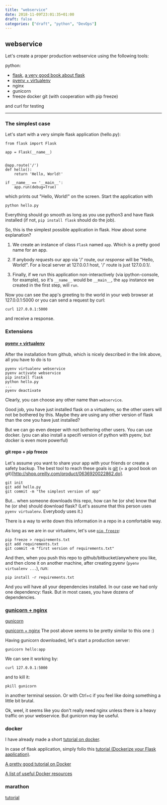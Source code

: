 ```yaml
---
title: "webservice"
date: 2018-11-09T23:01:35+01:00
draft: false
categories: ["draft", "python", "DevOps"]
---
```


## webservice

Let's create a proper production webservice using the following tools:

python:
* [flask](http://flask.pocoo.org/docs/1.0/tutorial/), [a very good book about flask](https://www.oreilly.com/library/view/flask-web-development/9781491991725/)
* [pyenv + virtualenv](https://amaral.northwestern.edu/resources/guides/pyenv-tutorial)
* nginx
* gunicorn
* freeze
docker
git (with cooperation with pip freeze)

and curl for testing

---

### The simplest case

Let's start with a very simple flask application (hello.py):

```{python}
from flask import Flask

app = Flask(__name__)


@app.route('/')
def hello():
    return 'Hello, World!'

if __name__ == '__main__':
    app.run(debug=True)
```

which prints out "Hello, World!" on the screen. 
Start the application with
```
python hello.py
```

Everything should go smooth as long as you use python3 and have flask installed (if not, `pip install flask` should do the job).

So, this is the simplest possible application in flask. How about some explanation?

1. We create an instance of class `Flask` named `app`. Which is a pretty good name for an app.

2. If anybody *request*s our app via '/' route, our *response* will be "Hello, World!". For a local server at 127.0.0.1 host, '/' route is just 127.0.0.1/.

3. Finally, if we run this application non-interactively (via ipython-console, for example), so it's `__name__` would be `__main__`, the `app` instance we created in the first step, will `run`.

Now you can see the app's greeting to the world in your web browser at 127.0.0.1:5000 or you can send a request by curl:
```{bash}
curl 127.0.0.1:5000
```
and receive a response.

### Extensions

#### [pyenv + virtualenv](https://amaral.northwestern.edu/resources/guides/pyenv-tutorial)

After the installation from github, which is nicely described in the link above, all you have to do is to

```{bash}
pyenv virtualenv webservice
pyenv activate webservice
pip install flask
python hello.py
...
pyenv deactivate
```

Clearly, you can choose any other name than `webservice`.

Good job, you have just installed flask on a virtualenv, so the other users will not be bothered by this. Maybe they are using any other version of flask than the one you have just installed?

But we can go even deeper with not bothering other users. You can use docker.
(you can also install a specifi version of python with pyenv, but docker is even more powerful)

#### git repo + pip freeze

Let's assume you want to share your app with your friends or create a safety backup. The best tool to reach these goals is [git](https://git-scm.com/) (+ a good book on git)[http://shop.oreilly.com/product/0636920022862.do].

```{bash}
git init
git add hello.py
git commit -m "the simplest version of app"
```

But... when someone downloads this repo, how can he (or she) know that he (or she) should download flask? (Let's assume that this person uses `pyenv virtualenv`. Everybody uses it.)

There is a way to write down this information in a repo in a comfortable way.

As long as we are in our virtualenv, let's use [`pip freeze`](https://www.idiotinside.com/2015/05/10/python-auto-generate-requirements-txt/):

```{bash}
pip freeze > requirements.txt
git add requirements.txt
git commit -m "first version of requirements.txt"
```


And then, when you push this repo to github/bitbucket/anywhere you like, and then clone it on another machine, after creating pyenv (`pyenv virtualenv ...`), run:

```{bash}
pip install -r requirements.txt
```

And you will have all your dependencies installed. 
In our case we had only one dependency: flask. But in most cases, you have dozens of dependencies.




### [gunicorn + nginx](https://medium.com/ymedialabs-innovation/deploy-flask-app-with-nginx-using-gunicorn-and-supervisor-d7a93aa07c18)

[gunicorn](http://gunicorn.org/)

[gunicorn + nginx](https://www.digitalocean.com/community/tutorials/how-to-serve-flask-applications-with-gunicorn-and-nginx-on-ubuntu-14-04)
The post above seems to be pretty similar to this one :)

Having gunicorn downloaded, let's start a production server:
```{bash}
gunicorn hello:app
```

We can see it working by:
```{bash}
curl 127.0.0.1:5000
```

and to kill it:
```{bash}
pkill gunicorn
```

in another terminal session. Or with Ctrl+c if you feel like doing something a little bit brutal.

Ok, weel, it seems like you don't really need nginx unless there is a heavy traffic on your webservice. But gunicron may be useful.

### docker

I have already made a short [tutorial on docker](.). 

In case of flask application, simply follo this [tutorial (Dockerize your Flask aaplication)](https://runnable.com/docker/python/dockerize-your-flask-application).

[A pretty good tutorial on Docker](https://djangostars.com/blog/what-is-docker-and-how-to-use-it-with-python/#3)

[A list of useful Docker resources](https://www.fullstackpython.com/docker.html)

### marathon

[tutorial](https://docs.mesosphere.com/1.7/usage/tutorials/docker-app/)
